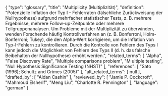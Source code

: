 {
    "type": "glossary",
    "title": "Multiplicity (Multiplizität)",
    "definition": "Potenzielle Inflation der Typ I - Fehlerraten (fälschliche Zurückweisung der Nullhypothese) aufgrund mehrfacher statistischer Tests, z. B. mehrere Ergebnisse, mehrere Follow-up-Zeitpunkte oder mehrere Teilgruppenanalysen. Um Probleme mit der Multiplizität zu überwinden, wenden Forschende häufig Kontrollverfahren an (z. B. Bonferroni, Holm-Bonferroni; Tukey), die den Alpha-Wert korrigieren, um die Inflation von Typ-I-Fehlern zu kontrollieren. Durch die Kontrolle von Fehlern des Typs I kann jedoch die Möglichkeit von Fehlern des Typs II (d. h. das falsche Beibehalten der Nullhypothese) erhöht werden.",
    "related_terms": [
        "Alpha",
        "False Discovery Rate",
        "Multiple comparisons problem",
        "M ultiple testing",
        "Null Hypothesis Significance Testing (NHST)"
    ],
    "references": [
        "Sato (1996); Schultz and Grimes (2005)"
    ],
    "alt_related_terms": [
        null
    ],
    "drafted_by": [
        "Aidan Cashin"
    ],
    "reviewed_by": [
        "Jamie P. Cockcroft",
        "Mahmoud Elsherif",
        "Meng Liu",
        "Charlotte R. Pennington"
    ],
    "language": "german"
}